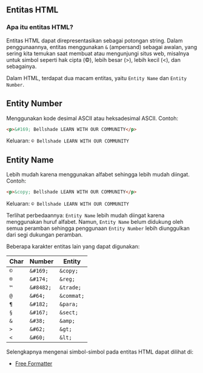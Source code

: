 ## Entitas HTML

### Apa itu entitas HTML?

Entitas HTML dapat direpresentasikan sebagai potongan string. Dalam penggunaannya, entitas menggunakan `&` (ampersand) sebagai awalan, yang sering kita temukan saat membuat atau mengunjungi situs web, misalnya untuk simbol seperti hak cipta (©), lebih besar (>), lebih kecil (<), dan sebagainya.

Dalam HTML, terdapat dua macam entitas, yaitu `Entity Name` dan `Entity Number`.

## Entity Number

Menggunakan kode desimal ASCII atau heksadesimal ASCII. Contoh:

```html
<p>&#169; Bellshade LEARN WITH OUR COMMUNITY</p>
```

Keluaran: `© Bellshade LEARN WITH OUR COMMUNITY`

## Entity Name

Lebih mudah karena menggunakan alfabet sehingga lebih mudah diingat. Contoh:

```html
<p>&copy; Bellshade LEARN WITH OUR COMMUNITY</p>
```

Keluaran: `© Bellshade LEARN WITH OUR COMMUNITY`

Terlihat perbedaannya: `Entity Name` lebih mudah diingat karena menggunakan huruf alfabet. Namun, `Entity Name` belum didukung oleh semua peramban sehingga penggunaan `Entity Number` lebih diunggulkan dari segi dukungan peramban.

Beberapa karakter entitas lain yang dapat digunakan:

Char | Number | Entity
---- | ------ | ------
`©`  | `&#169;` | `&copy;`
`®`  | `&#174;` | `&reg;`
`™`  | `&#8482;` | `&trade;`
`@`  | `&#64;` | `&commat;`
`¶`  | `&#182;` | `&para;`
`§`  | `&#167;` | `&sect;`
`&`  | `&#38;` | `&amp;`
`>`  | `&#62;` | `&gt;`
`<`  | `&#60;` | `&lt;`

Selengkapnya mengenai simbol-simbol pada entitas HTML dapat dilihat di:

- [Free Formatter](https://www.freeformatter.com/html-entities.html)
